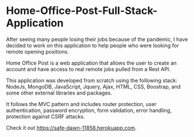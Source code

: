 # Home-Office-Post-Full-Stack-Application
After seeing many people losing their jobs because of the pandemic, I have decided to work on this application to help people who were looking for remote opening positions.

Home Office Post is a web application that allows the user to create an account and have access to real remote jobs pulled from a Rest API.

This application was developed from scratch using the following stack: NodeJs, MongoDB, JavaScript, Jquery, Ajax, HTML, CSS, Boostrap, and some other external libraries and packages.

It follows the MVC pattern and includes router protection, user authentication, password encryption, form validation, error handling, protection against CSRF attacks.

Check it out https://safe-dawn-11858.herokuapp.com.
